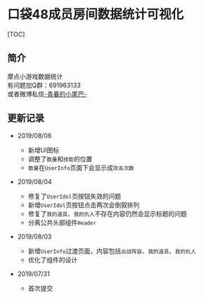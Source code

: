 # 口袋48成员房间数据统计可视化
[TOC]
## 简介
摩点小游戏数据统计<br>
有问题加Q群：691963133<br>
或者微博私信[-青春的小尾巴-](https://weibo.com/amber0401)

## 更新记录
- 2019/08/06
    - 新增UI图标
    - 调整了`数量`和`技能`的位置
    - `数量`在`UserInfo`页面下会显示成`攻击次数`

- 2019/08/04
    - 修复了`UserIdol`页按钮失效的问题
    - 新增`UserIdol`页按钮点击两次会倒叙排列
    - 修复了`我的道具`、`我的仇人`不存在内容仍然会显示标题的问题
    - 分离公共头部组件`Header`

- 2019/08/03
    - 新增`UserInfo`过渡页面，内容包括`出战阵容`、`我的道具`、`我的仇人`
    - 优化了组件的设计
    
- 2019/07/31
    - 首次提交